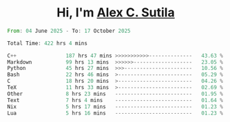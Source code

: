 <h1 align="center">Hi, I'm <a href="https://github.com/alexsutila" target="blank">Alex C. Sutila</a></h1>

<!--START_SECTION:waka-->

```rust
From: 04 June 2025 - To: 17 October 2025

Total Time: 422 hrs 4 mins

C++                187 hrs 47 mins >>>>>>>>>>>--------------   43.63 %
Markdown           99 hrs 13 mins  >>>>>>-------------------   23.05 %
Python             45 hrs 27 mins  >>>----------------------   10.56 %
Bash               22 hrs 46 mins  >------------------------   05.29 %
C                  18 hrs 20 mins  >------------------------   04.26 %
TeX                11 hrs 33 mins  >------------------------   02.69 %
Other              8 hrs 23 mins   -------------------------   01.95 %
Text               7 hrs 4 mins    -------------------------   01.64 %
Nix                5 hrs 17 mins   -------------------------   01.23 %
Lua                5 hrs 16 mins   -------------------------   01.23 %
```

<!--END_SECTION:waka-->
